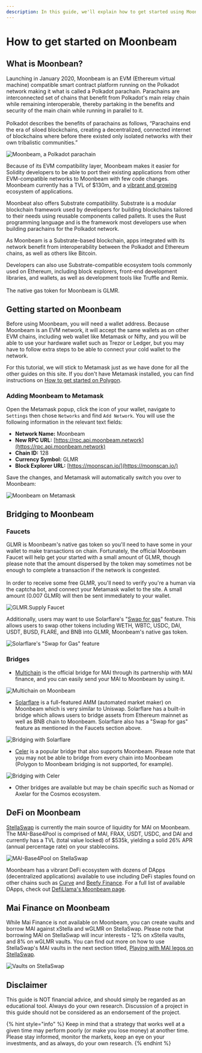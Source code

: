 ```yaml
---
description: In this guide, we'll explain how to get started using Moonbeam.
---
```


# How to get started on Moonbeam

## What is Moonbean?

Launching in January 2020, Moonbeam is an EVM (Ethereum virtual machine) compatible smart contract platform running on the Polkadot network making it what is called a Polkadot parachain. Parachains are interconnected set of chains that benefit from Polkadot's main relay chain while remaining interoperable, thereby partaking in the benefits and security of the main chain while running in parallel to it.\
\
Polkadot describes the benefits of parachains as follows, “Parachains end the era of siloed blockchains, creating a decentralized, connected internet of blockchains where before there existed only isolated networks with their own tribalistic communities.”

![Moonbeam, a Polkadot parachain](../../.gitbook/assets/moonbeam.jpg)

Because of its EVM compatibility layer, Moonbeam makes it easier for Solidity developers to be able to port their existing applications from other EVM-compatible networks to Moonbeam with few code changes. Moonbeam currently has a TVL of $130m, and a [vibrant and growing](https://defillama.com/chain/Moonbeam) ecosystem of applications.&#x20;

Moonbeat also offers Substrate compatibility. Substrate is a modular blockchain framework used by developers for building blockchains tailored to their needs using reusable components called pallets. It uses the Rust programming language and is the framework most developers use when building parachains for the Polkadot network.

As Moonbeam is a Substrate-based blockchain, apps integrated with its network benefit from interoperability between the Polkadot and Ethereum chains, as well as others like Bitcoin.

Developers can also use Substrate-compatible ecosystem tools commonly used on Ethereum, including block explorers, front-end development libraries, and wallets, as well as development tools like Truffle and Remix.\
\
The native gas token for Moonbeam is GLMR.

## Getting started on Moonbeam

Before using Moonbeam, you will need a wallet address. Because Moonbeam is an EVM network, it will accept the same wallets as on other EVM chains, including web wallet like Metamask or Nifty, and you will be able to use your hardware wallet such as Trezor or Ledger, but you may have to follow extra steps to be able to connect your cold wallet to the network.

For this tutorial, we will stick to Metamask just as we have done for all the other guides on this site. If you don't have Metamask installed, you can find instructions on [How to get started on Polygon](../polygon/how-to-get-started-on-polygon.md).

### Adding Moonbeam to Metamask

Open the Metamask popup, click the icon of your wallet, navigate to `Settings` then chose `Networks` and find `Add Network`. You will use the following information in the relevant text fields:

* **Network Name:** Moonbeam
* **New RPC URL:** [https://rpc.api.moonbeam.network](https://rpc.api.moonbeam.network)
* **Chain ID:** 128
* **Currency Symbol:** GLMR
* **Block Explorer URL:** [https://moonscan.io/](https://moonscan.io/)

Save the changes, and Metamask will automatically switch you over to Moonbeam:

![Moonbeam on Metamask](<../../.gitbook/assets/Screen Shot 2022-06-24 at 6.34.43 PM.png>)

## Bridging to Moonbeam

### Faucets

GLMR is Moonbeam's native gas token so you'll need to have some in your wallet to make transactions on chain. Fortunately, the official Moonbeam Faucet will help get your started with a small amount of GLMR, though please note that the amount dispersed by the token may sometimes not be enough to complete a transaction if the network is congested. \
\
In order to receive some free GLMR, you'll need to verify you're a human via the captcha bot, and connect your Metamask wallet to the site. A small amount (0.007 GLMR) will then be sent immediately to your wallet.

![GLMR.Supply Faucet](<../../.gitbook/assets/Screen Shot 2022-06-24 at 5.57.39 PM.png>)

Additionally, users may want to use Solarflare's "[Swap for gas](https://app.solarflare.io/bridge/gas-swap)" feature. This allows users to swap other tokens including WETH, WBTC, USDC, DAI, USDT, BUSD, FLARE, and BNB into GLMR, Moonbeam's native gas token.

![Solarflare's "Swap for Gas" feature](<../../.gitbook/assets/Screen Shot 2022-06-24 at 6.15.46 PM.png>)

### Bridges

* [Multichain](https://app.multichain.org/#/router) is the official bridge for MAI through its partnership with MAI finance, and you can easily send your MAI to Moonbeam by using it.

![Multichain on Moonbeam](<../../.gitbook/assets/Screen Shot 2022-06-24 at 6.03.00 PM.png>)

* [Solarflare](https://app.solarflare.io/bridge) is a full-featured AMM (automated market maker) on Moonbeam which is very similar to Uniswap. Solarflare has a built-in bridge which allows users to bridge assets from Ethereum mainnet as well as BNB chain to Moonbeam. Solarflare also has a "Swap for gas" feature as mentioned in the Faucets section above.

![Bridging with Solarflare](<../../.gitbook/assets/Screen Shot 2022-06-24 at 6.06.21 PM.png>)

* [Celer](https://cbridge.celer.network/#/transfer) is a popular bridge that also supports Moonbeam. Please note that you may not be able to bridge from every chain into Moonbeam (Polygon to Moonbeam bridging is not supported, for example).

![Bridging with Celer](<../../.gitbook/assets/Screen Shot 2022-06-24 at 6.10.32 PM.png>)

* Other bridges are available but may be chain specific such as Nomad or Axelar for the Cosmos ecosystem.

## DeFi on Moonbeam

[StellaSwap](https://app.stellaswap.com/farm) is currently the main source of liquidity for MAI on Moonbeam. The MAI-Base4Pool is comprised of MAI, FRAX, USDT, USDC, and DAI and currently has a TVL (total value locked) of $535k, yielding a solid 26% APR (annual percentage rate) on your stablecoins.

![MAI-Base4Pool on StellaSwap](<../../.gitbook/assets/Screen Shot 2022-06-24 at 5.22.32 PM.png>)

Moonbeam has a vibrant DeFi ecosystem with dozens of DApps (decentralized applications) available to use including DeFi staples found on other chains such as [Curve](https://moonbeam.curve.fi/) and [Beefy Finance](https://app.beefy.com/). For a full list of available DApps, check out [DefiLlama's Moonbeam page](https://defillama.com/chain/Moonbeam).

## Mai Finance on Moonbeam

While Mai Finance is not available on Moonbeam, you can create vaults and borrow MAI against xStella and wGLMR on StellaSwap. Please note that borrowing MAI on StellaSwap will incur interests - 12% on xStella vaults, and 8% on wGLMR vaults. You can find out more on how to use StellaSwap's MAI vaults in the next section titled, [Playing with MAI legos on StellaSwap](playing-with-mai-legos-on-stellaswap.md).

![Vaults on StellaSwap](<../../.gitbook/assets/Screen Shot 2022-06-24 at 5.01.01 PM.png>)

## Disclaimer

This guide is NOT financial advice, and should simply be regarded as an educational tool. Always do your own research. Discussion of a project in this guide should not be considered as an endorsement of the project.

{% hint style="info" %}
Keep in mind that a strategy that works well at a given time may perform poorly (or make you lose money) at another time. Please stay informed, monitor the markets, keep an eye on your investments, and as always, do your own research.
{% endhint %}
